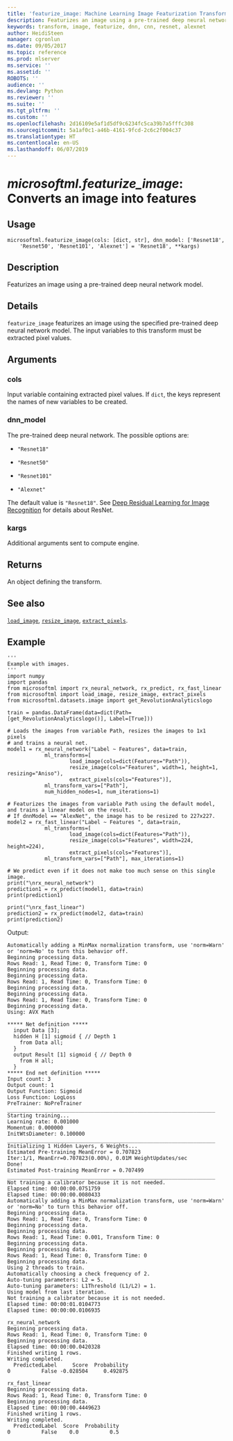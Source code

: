 ```yaml
---
title: 'featurize_image: Machine Learning Image Featurization Transform'
description: Featurizes an image using a pre-trained deep neural network model.
keywords: transform, image, featurize, dnn, cnn, resnet, alexnet
author: HeidiSteen
manager: cgronlun
ms.date: 09/05/2017
ms.topic: reference
ms.prod: mlserver
ms.service: ''
ms.assetid: ''
ROBOTS: ''
audience: ''
ms.devlang: Python
ms.reviewer: ''
ms.suite: ''
ms.tgt_pltfrm: ''
ms.custom: ''
ms.openlocfilehash: 2d16109e5af1d5df9c6234fc5ca39b7a5fffc308
ms.sourcegitcommit: 5a1af0c1-a46b-4161-9fcd-2c6c2f004c37
ms.translationtype: HT
ms.contentlocale: en-US
ms.lasthandoff: 06/07/2019
---
```

# <a name="microsoftmlfeaturizeimage-converts-an-image-into-features"></a>*microsoftml.featurize_image*: Converts an image into features





## <a name="usage"></a>Usage



```
microsoftml.featurize_image(cols: [dict, str], dnn_model: ['Resnet18',
    'Resnet50', 'Resnet101', 'Alexnet'] = 'Resnet18', **kargs)
```





## <a name="description"></a>Description

Featurizes an image using a pre-trained deep neural network model.


## <a name="details"></a>Details

`featurize_image` featurizes an image using the specified pre-trained deep neural network model. The input variables to this transform must be extracted pixel values.


## <a name="arguments"></a>Arguments


### <a name="cols"></a>cols

Input variable containing extracted pixel values. If `dict`, the keys represent the names of new variables to be created.


### <a name="dnnmodel"></a>dnn_model

The pre-trained deep neural network. The possible options are:

* `"Resnet18"` 

* `"Resnet50"` 

* `"Resnet101"` 

* `"Alexnet"` 

The default value is `"Resnet18"`.
See [Deep Residual Learning for Image Recognition](http://www.cv-foundation.org/openaccess/content_cvpr_2016/html/He_Deep_Residual_Learning_CVPR_2016_paper.html) for details about ResNet.


### <a name="kargs"></a>kargs

Additional arguments sent to compute engine.


## <a name="returns"></a>Returns

An object defining the transform.


## <a name="see-also"></a>See also

[`load_image`](load-image.md), [`resize_image`](resize-image.md), [`extract_pixels`](extract-pixels.md).


## <a name="example"></a>Example



```
'''
Example with images.
'''
import numpy
import pandas
from microsoftml import rx_neural_network, rx_predict, rx_fast_linear
from microsoftml import load_image, resize_image, extract_pixels
from microsoftml.datasets.image import get_RevolutionAnalyticslogo

train = pandas.DataFrame(data=dict(Path=[get_RevolutionAnalyticslogo()], Label=[True]))

# Loads the images from variable Path, resizes the images to 1x1 pixels
# and trains a neural net.
model1 = rx_neural_network("Label ~ Features", data=train, 
            ml_transforms=[            
                    load_image(cols=dict(Features="Path")), 
                    resize_image(cols="Features", width=1, height=1, resizing="Aniso"), 
                    extract_pixels(cols="Features")], 
            ml_transform_vars=["Path"], 
            num_hidden_nodes=1, num_iterations=1)

# Featurizes the images from variable Path using the default model, and trains a linear model on the result.
# If dnnModel == "AlexNet", the image has to be resized to 227x227.
model2 = rx_fast_linear("Label ~ Features ", data=train, 
            ml_transforms=[            
                    load_image(cols=dict(Features="Path")), 
                    resize_image(cols="Features", width=224, height=224), 
                    extract_pixels(cols="Features")], 
            ml_transform_vars=["Path"], max_iterations=1)

# We predict even if it does not make too much sense on this single image.
print("\nrx_neural_network")
prediction1 = rx_predict(model1, data=train)
print(prediction1)

print("\nrx_fast_linear")
prediction2 = rx_predict(model2, data=train)
print(prediction2)
```


Output:



```
Automatically adding a MinMax normalization transform, use 'norm=Warn' or 'norm=No' to turn this behavior off.
Beginning processing data.
Rows Read: 1, Read Time: 0, Transform Time: 0
Beginning processing data.
Beginning processing data.
Rows Read: 1, Read Time: 0, Transform Time: 0
Beginning processing data.
Beginning processing data.
Rows Read: 1, Read Time: 0, Transform Time: 0
Beginning processing data.
Using: AVX Math

***** Net definition *****
  input Data [3];
  hidden H [1] sigmoid { // Depth 1
    from Data all;
  }
  output Result [1] sigmoid { // Depth 0
    from H all;
  }
***** End net definition *****
Input count: 3
Output count: 1
Output Function: Sigmoid
Loss Function: LogLoss
PreTrainer: NoPreTrainer
___________________________________________________________________
Starting training...
Learning rate: 0.001000
Momentum: 0.000000
InitWtsDiameter: 0.100000
___________________________________________________________________
Initializing 1 Hidden Layers, 6 Weights...
Estimated Pre-training MeanError = 0.707823
Iter:1/1, MeanErr=0.707823(0.00%), 0.01M WeightUpdates/sec
Done!
Estimated Post-training MeanError = 0.707499
___________________________________________________________________
Not training a calibrator because it is not needed.
Elapsed time: 00:00:00.0751759
Elapsed time: 00:00:00.0080433
Automatically adding a MinMax normalization transform, use 'norm=Warn' or 'norm=No' to turn this behavior off.
Beginning processing data.
Rows Read: 1, Read Time: 0, Transform Time: 0
Beginning processing data.
Beginning processing data.
Rows Read: 1, Read Time: 0.001, Transform Time: 0
Beginning processing data.
Beginning processing data.
Rows Read: 1, Read Time: 0, Transform Time: 0
Beginning processing data.
Using 2 threads to train.
Automatically choosing a check frequency of 2.
Auto-tuning parameters: L2 = 5.
Auto-tuning parameters: L1Threshold (L1/L2) = 1.
Using model from last iteration.
Not training a calibrator because it is not needed.
Elapsed time: 00:00:01.0104773
Elapsed time: 00:00:00.0106935

rx_neural_network
Beginning processing data.
Rows Read: 1, Read Time: 0, Transform Time: 0
Beginning processing data.
Elapsed time: 00:00:00.0420328
Finished writing 1 rows.
Writing completed.
  PredictedLabel     Score  Probability
0          False -0.028504     0.492875

rx_fast_linear
Beginning processing data.
Rows Read: 1, Read Time: 0, Transform Time: 0
Beginning processing data.
Elapsed time: 00:00:00.4449623
Finished writing 1 rows.
Writing completed.
  PredictedLabel  Score  Probability
0          False    0.0          0.5
```

